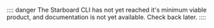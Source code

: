 
:::: danger
The Starboard CLI has not yet reached it's minimum viable product, and documentation is not yet available. Check back
later.
::::
